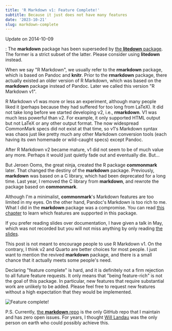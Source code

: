 ```yaml
---
title: 'R Markdown v1: Feature Complete!'
subtitle: Because it just does not have many features
date: '2023-10-21'
slug: markdown-complete
---
```


Update on 2014-10-09

:   The **markdown** package has been superseded by [the **litedown**
    package](https://github.com/yihui/litedown). The former is a strict subset
    of the latter. Please consider using **litedown** instead.

When we say "R Markdown", we usually refer to the **rmarkdown** package, which
is based on Pandoc and **knitr**. Prior to the **rmarkdown** package, there
actually existed an older version of R Markdown, which was based on the
**markdown** package instead of Pandoc. Later we called this version "R Markdown
v1".

R Markdown v1 was more or less an experiment, although many people liked it
(perhaps because they had suffered for too long from LaTeX). It did not take
long before we started developing v2, i.e., **rmarkdown**. V1 was much less
powerful than v2. For example, it only supported HTML output but not LaTeX or
any other output format. The now widespread CommonMark specs did not exist at
that time, so v1's Markdown syntax was chaos just like pretty much any other
Markdown conversion tools (each having its own homemade or wild-caught specs)
except Pandoc.

After R Markdown v2 became mature, v1 did not seem to be of much value any more.
Perhaps it would just quietly fade out and eventually die. But...

But Jeroen Ooms, the great ninja, created the R package **commonmark** later.
That changed the destiny of the **markdown** package. Previously, **markdown**
was based on a C library, which had been deprecated for a long time. Last year,
I removed the C library from **markdown**, and rewrote the package based on
**commonmark**.

Although I'm a minimalist, **commonmark**'s Markdown features are too limited in
my eyes. On the other hand, Pandoc's Markdown is too rich to me. What I did in
the **markdown** package was a compromise. You can read [this
chapter](https://yihui.org/litedown/#sec:markdown-syntax) to learn which
features are supported in this package.

If you prefer reading slides over documentation, I have given a talk in May,
which was not recorded but you will not miss anything by only reading [the
slides](https://slides.yihui.org/2023-philly-markdown.html).

This post is not meant to encourage people to use R Markdown v1. On the
contrary, I think v2 and Quarto are better choices for most people. I just want
to mention the revived **markdown** package, and there is a small chance that it
actually meets some people's need.

Declaring "feature complete" is hard, and it is definitely not a firm rejection
to all future feature requests. It only means that "being feature-rich" is not
the goal of this package. In particular, new features that require substantial
work are unlikely to be added. Please feel free to request new features without
a high expectation that they would be implemented.

![Feature complete!](https://slides.yihui.org/gif/table-cloth.gif)

P.S. Currently, [the **markdown** repo](https://github.com/rstudio/markdown) is
the only GitHub repo that I maintain and has zero open issues. For years, I
thought [Will
Landau](https://github.com/ropensci/targets/issues/503#issuecomment-856264236)
was the only person on earth who could possibly achieve this.
